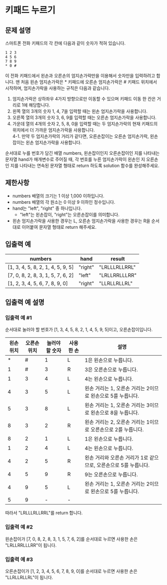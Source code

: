 # 키패드 누르기

## 문제 설명

스마트폰 전화 키패드의 각 칸에 다음과 같이 숫자가 적혀 있습니다.

```
1 2 3
4 5 6
7 8 9
* 0 #
```

이 전화 키패드에서 왼손과 오른손의 엄지손가락만을 이용해서 숫자만을 입력하려고 합니다.
맨 처음 왼손 엄지손가락은 * 키패드에 오른손 엄지손가락은 # 키패드 위치에서 시작하며, 엄지손가락을 사용하는 규칙은 다음과 같습니다.

1. 엄지손가락은 상하좌우 4가지 방향으로만 이동할 수 있으며 키패드 이동 한 칸은 거리로 1에 해당합니다.
2. 왼쪽 열의 3개의 숫자 1, 4, 7을 입력할 때는 왼손 엄지손가락을 사용합니다.
3. 오른쪽 열의 3개의 숫자 3, 6, 9를 입력할 때는 오른손 엄지손가락을 사용합니다.
4. 가운데 열의 4개의 숫자 2, 5, 8, 0을 입력할 때는 두 엄지손가락의 현재 키패드의 위치에서 더 가까운 엄지손가락을 사용합니다.   
   4-1. 만약 두 엄지손가락의 거리가 같다면, 오른손잡이는 오른손 엄지손가락, 왼손잡이는 왼손 엄지손가락을 사용합니다.

순서대로 누를 번호가 담긴 배열 numbers, 왼손잡이인지 오른손잡이인 지를 나타내는 문자열 hand가 매개변수로 주어질 때, 각 번호를 누른 엄지손가락이 왼손인 지 오른손인 지를 나타내는 연속된 문자열 형태로
return 하도록 solution 함수를 완성해주세요.

## 제한사항

- numbers 배열의 크기는 1 이상 1,000 이하입니다.
- numbers 배열의 각 원소는 0 이상 9 이하인 정수입니다.
- hand는 "left", "right" 중 하나입니다.
    - "left"는 왼손잡이, "right"는 오른손잡이를 의미합니다.
- 왼손 엄지손가락을 사용한 경우는 L, 오른손 엄지손가락을 사용한 경우는 R을 순서대로 이어붙여 문자열 형태로 return 해주세요.

## 입출력 예

| numbers                           | hand    | result        |
|-----------------------------------|---------|---------------|
| [1, 3, 4, 5, 8, 2, 1, 4, 5, 9, 5] | "right" | "LRLLLRLLRRL" |
| [7, 0, 8, 2, 8, 3, 1, 5, 7, 6, 2] | "left"  | "LRLLRRLLLRR" |
| [1, 2, 3, 4, 5, 6, 7, 8, 9, 0]    | "right" | "LLRLLRLLRL"  |


## 입출력 예 설명

### 입출력 예 #1

순서대로 눌러야 할 번호가 [1, 3, 4, 5, 8, 2, 1, 4, 5, 9, 5]이고, 오른손잡이입니다.

| 왼손 위치	 | 오른손 위치	 | 눌러야 할 숫자	 | 사용한 손 | 	설명                                     |                                
|--------|---------|-----------|-------|-----------------------------------------|
| *      | 	#	     | 1         | 	L    | 	1은 왼손으로 누릅니다.                          |
| 1      | 	#	     | 3         | 	R    | 	3은 오른손으로 누릅니다.                         |
| 1      | 	3      | 	4        | 	L    | 	4는 왼손으로 누릅니다.                          |
| 4      | 	3      | 	5        | 	L    | 	왼손 거리는 1, 오른손 거리는 2이므로 왼손으로 5를 누릅니다.   |
| 5      | 	3      | 	8        | 	L    | 	왼손 거리는 1, 오른손 거리는 3이므로 왼손으로 8을 누릅니다.   |
| 8      | 	3      | 	2        | 	R    | 	왼손 거리는 2, 오른손 거리는 1이므로 오른손으로 2를 누릅니다.  |
| 8      | 	2      | 	1        | 	L    | 	1은 왼손으로 누릅니다.                          |
| 1      | 	2      | 	4        | 	L    | 	4는 왼손으로 누릅니다.                          |
| 4      | 	2      | 	5        | 	R    | 	왼손 거리와 오른손 거리가 1로 같으므로, 오른손으로 5를 누릅니다. |
| 4      | 	5      | 	9        | 	R    | 	9는 오른손으로 누릅니다.                         |
| 4      | 	9      | 	5        | 	L    | 	왼손 거리는 1, 오른손 거리는 2이므로 왼손으로 5를 누릅니다.   |
| 5      | 	9      | 	-        | 	-    |

따라서 "LRLLLRLLRRL"를 return 합니다.

### 입출력 예 #2

왼손잡이가 [7, 0, 8, 2, 8, 3, 1, 5, 7, 6, 2]를 순서대로 누르면 사용한 손은 "LRLLRRLLLRR"이 됩니다.

### 입출력 예 #3

오른손잡이가 [1, 2, 3, 4, 5, 6, 7, 8, 9, 0]를 순서대로 누르면 사용한 손은 "LLRLLRLLRL"이 됩니다.